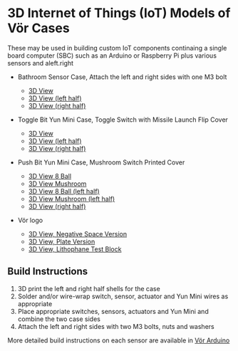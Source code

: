 # 3D Internet of Things (IoT) Models of Vör Cases

These may be used in building custom IoT components continaing a single board computer (SBC) such as an Arduino or Raspberry Pi plus various sensors and aleft.right

* Bathroom Sensor Case, Attach the left and right sides with one M3 bolt
  * [3D View](/vor-3d-models/3d-iot-case-models/bathroom-sensor-case.stl)
  * [3D View (left half)](/vor-3d-models/3d-iot-case-models/bathroom-sensor-case-left.stl)
  * [3D View (right half)](/vor-3d-models/3d-iot-case-models/bathroom-sensor-case-right.stl)

* Toggle Bit Yun Mini Case, Toggle Switch with Missile Launch Flip Cover 
  * [3D View](/vor-3d-models/3d-iot-case-models/toggle-bit-case.stl)
  * [3D View (left half)](/vor-3d-models/3d-iot-case-models/toggle-bit-case-left.stl)
  * [3D View (right half)](/vor-3d-models/3d-iot-case-models/toggle-bit-case-right.stl)

* Push Bit Yun Mini Case, Mushroom Switch Printed Cover 
  * [3D View 8 Ball](/vor-3d-models/3d-iot-case-models/push-bit-case-8ball.stl)
  * [3D View Mushroom](/vor-3d-models/3d-iot-case-models/push-bit-case-mushroom.stl)
  * [3D View 8 Ball (left half)](/vor-3d-models/3d-iot-case-models/push-bit-case-left-8ball.stl)
  * [3D View Mushroom (left half)](/vor-3d-models/3d-iot-case-models/push-bit-case-left-mushroom.stl)
  * [3D View (right half)](/vor-3d-models/3d-iot-case-models/push-bit-case-right.stl)

* Vör logo 
  * [3D View, Negative Space Version](/vor-3d-models/3d-iot-case-models/vor-logo-negative.stl)
  * [3D View, Plate Version](/vor-3d-models/3d-iot-case-models/vor-logo-plate.stl)
  * [3D View, Lithophane Test Block](/vor-3d-models/3d-iot-case-models/vor-logo-lithophane.stl)

## Build Instructions
1. 3D print the left and right half shells for the case
1. Solder and/or wire-wrap switch, sensor, actuator and Yun Mini wires as appropriate
1. Place appropriate switches, sensors, actuators and Yun Mini and combine the two case sides 
1. Attach the left and right sides with two M3 bolts, nuts and washers

More detailed build instructions on each sensor are available in [Vör Arduino](/vor-arduino/README.md)